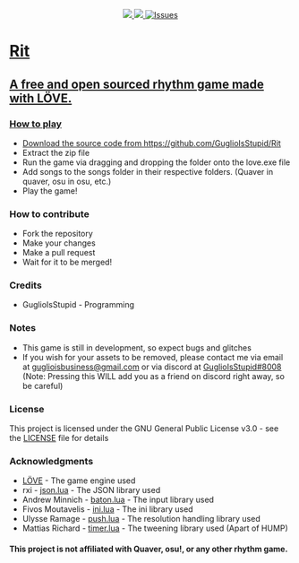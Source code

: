 <p align="center">
    <a href="https://github.com/GuglioIsStupid/Rit/blob/master/LICENSE"><img src="https://img.shields.io/github/license/GuglioIsStupid/Rit?style=flat-square">
    <a href="https://discord.gg/ehY5gMMPW8"><img src="https://img.shields.io/discord/933976593137803276?style=flat-square">
    <a href="https://github.com/GuglioIsStupid/Rit/issues"><img src="https://img.shields.io/github/issues/GuglioIsStupid/Rit?style=flat-square" alt="Issues">
    <a href="#"> <!--To fix our click title to relocate thing-->
</p>

# Rit
## A free and open sourced rhythm game made with LÖVE.

### How to play
- Download the source code from https://github.com/GuglioIsStupid/Rit
- Extract the zip file
- Run the game via dragging and dropping the folder onto the love.exe file
- Add songs to the songs folder in their respective folders. (Quaver in quaver, osu in osu, etc.)
- Play the game!

### How to contribute
- Fork the repository
- Make your changes
- Make a pull request
- Wait for it to be merged!

### Credits
- GuglioIsStupid - Programming

### Notes
- This game is still in development, so expect bugs and glitches
- If you wish for your assets to be removed, please contact me via email at [guglioisbusiness@gmail.com](mailto:guglioisbusiness@gmail.com) or via discord at [GuglioIsStupid#8008](https://discord.gg/kpXwCDPd) (Note: Pressing this WILL add you as a friend on discord right away, so be careful)

### License
This project is licensed under the GNU General Public License v3.0 - see the [LICENSE](/LICENSE) file for details

### Acknowledgments
- [LÖVE](https://love2d.org/) - The game engine used
- rxi - [json.lua](/love/lib/json.lua) - The JSON library used
- Andrew Minnich - [baton.lua](/love/lib/baton.lua) - The input library used
- Fivos Moutavelis - [ini.lua](/love/lib/ini.lua) - The ini library used
- Ulysse Ramage - [push.lua](/love/lib/push.lua) - The resolution handling library used
- Mattias Richard - [timer.lua](/love/lib/timer.lua) - The tweening library used (Apart of HUMP)

#### This project is not affiliated with Quaver, osu!, or any other rhythm game.
